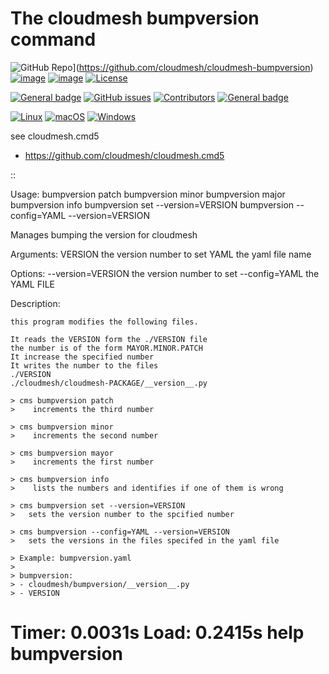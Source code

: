 The cloudmesh bumpversion command
=================================

![GitHub Repo](https://img.shields.io/badge/github-repo-green.svg)](https://github.com/cloudmesh/cloudmesh-bumpversion)
[![image](https://img.shields.io/pypi/pyversions/cloudmesh-bumpversion.svg)](https://pypi.org/project/cloudmesh-bumpversion)
[![image](https://img.shields.io/pypi/v/cloudmesh-bumpversion.svg)](https://pypi.org/project/cloudmesh-bumpversion/)
[![License](https://img.shields.io/badge/License-Apache%202.0-blue.svg)](https://opensource.org/licenses/Apache-2.0)

[![General badge](https://img.shields.io/badge/Status-Production-<COLOR>.svg)](https://shields.io/)
[![GitHub issues](https://img.shields.io/github/issues/cloudmesh/cloudmesh-bumpversion.svg)](https://github.com/cloudmesh/cloudmesh-bumpversion/issues)
[![Contributors](https://img.shields.io/github/contributors/cloudmesh/cloudmesh-bumpversion.svg)](https://github.com/cloudmesh/cloudmesh-bumpversion/graphs/contributors)
[![General badge](https://img.shields.io/badge/Other-repos-<COLOR>.svg)](https://github.com/cloudmesh/cloudmesh)


[![Linux](https://img.shields.io/badge/OS-Linux-orange.svg)](https://www.linux.org/)
[![macOS](https://img.shields.io/badge/OS-macOS-lightgrey.svg)](https://www.apple.com/macos)
[![Windows](https://img.shields.io/badge/OS-Windows-blue.svg)](https://www.microsoft.com/windows)

see cloudmesh.cmd5

* https://github.com/cloudmesh/cloudmesh.cmd5


::

  Usage:
        bumpversion patch
        bumpversion minor
        bumpversion major
        bumpversion info
        bumpversion set --version=VERSION
        bumpversion --config=YAML --version=VERSION


  Manages bumping the version for cloudmesh

  Arguments:
      VERSION  the version number to set
      YAML  the yaml file name

  Options:
      --version=VERSION   the version number to set
      --config=YAML   the YAML FILE

  Description:

    this program modifies the following files.

    It reads the VERSION form the ./VERSION file
    the number is of the form MAYOR.MINOR.PATCH
    It increase the specified number
    It writes the number to the files
    ./VERSION
    ./cloudmesh/cloudmesh-PACKAGE/__version__.py

    > cms bumpversion patch
    >    increments the third number

    > cms bumpversion minor
    >    increments the second number

    > cms bumpversion mayor
    >    increments the first number

    > cms bumpversion info
    >    lists the numbers and identifies if one of them is wrong

    > cms bumpversion set --version=VERSION
    >   sets the version number to the spcified number

    > cms bumpversion --config=YAML --version=VERSION
    >   sets the versions in the files specifed in the yaml file

    > Example: bumpversion.yaml
    >
    > bumpversion:
    > - cloudmesh/bumpversion/__version__.py
    > - VERSION



# Timer: 0.0031s Load: 0.2415s help bumpversion
